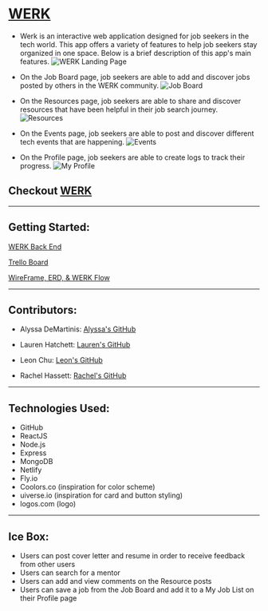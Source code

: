 # [WERK](https://werk-smarter.netlify.app) 

- Werk is an interactive web application designed for job seekers in the tech world. This app offers a variety of features to help job seekers stay organized in one space. Below is a brief description of this app's main features. 
![WERK Landing Page](https://user-images.githubusercontent.com/109775689/198454978-fa2bfb44-5aba-4ca8-9fea-2e9a01c3c16a.png)

- On the Job Board page, job seekers are able to add and discover jobs posted by others in the WERK community.
![Job Board](https://user-images.githubusercontent.com/109775689/198615346-28aa2251-2857-434f-b65b-b8a72f5d7f45.png)

 - On the Resources page, job seekers are able to share and discover resources that have been helpful in their job search journey.
![Resources](https://user-images.githubusercontent.com/109775689/198614761-802b4e24-c868-4249-ae63-1d38fe34d1b5.png)

 - On the Events page, job seekers are able to post and discover different tech events that are happening.
![Events](https://user-images.githubusercontent.com/109775689/198613883-51dad45a-f4cd-409d-98df-de827b83e5ed.png)

 - On the Profile page, job seekers are able to create logs to track their progress.
![My Profile](https://user-images.githubusercontent.com/109775689/198613451-7987698a-6816-4a81-aa5f-c0cb8962d176.png)

 ## Checkout [WERK](https://werk-smarter.netlify.app)

---

## Getting Started:

[WERK Back End](https://github.com/ljchu87/werk-back-end.git)

[Trello Board](https://trello.com/b/gvSZ2xAd/werk)

[WireFrame, ERD, & WERK Flow](https://whimsical.com/werk-BkjCLKV4iqBnSo4PtY96wP)

---

## Contributors:

- Alyssa DeMartinis: [Alyssa's GitHub](https://github.com/cactuspie23)

- Lauren Hatchett: [Lauren's GitHub](https://github.com/laurenhatchett)

- Leon Chu: [Leon's GitHub](https://github.com/ljchu87)

- Rachel Hassett: [Rachel's GitHub](https://github.com/racssett)

---

## Technologies Used:

- GitHub
- ReactJS
- Node.js
- Express
- MongoDB
- Netlify
- Fly.io
- Coolors.co (inspiration for color scheme)
- uiverse.io (inspiration for card and button styling)
- logos.com (logo)

---

## Ice Box:
- Users can post cover letter and resume in order to receive feedback from other users
- Users can search for a mentor
- Users can add and view comments on the Resource posts
- Users can save a job from the Job Board and add it to a My Job List on their Profile page